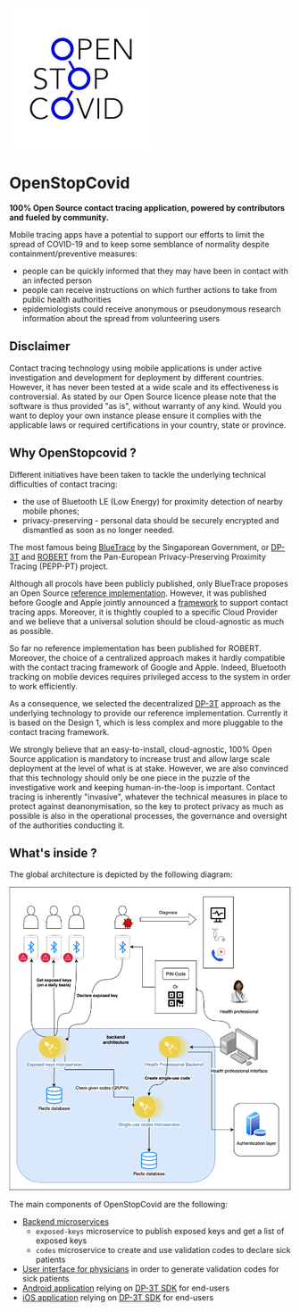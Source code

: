 ![OpenStopCovid](./logo.png)

# OpenStopCovid

**100% Open Source contact tracing application, powered by contributors and fueled by community.**

Mobile tracing apps have a potential to support our efforts to limit the spread of COVID-19 and to keep some semblance of normality despite containment/preventive measures:
* people can be quickly informed that they may have been in contact with an infected person
* people can receive instructions on which further actions to take from public health authorities
* epidemiologists could receive anonymous or pseudonymous research information about the spread from volunteering users

## Disclaimer

Contact tracing technology using mobile applications is under active investigation and development for deployment by different countries. However, it has never been tested at a wide scale and its effectiveness is controversial. As stated by our Open Source licence please note that the software is thus provided "as is", without warranty of any kind. Would you want to deploy your own instance please ensure it complies with the applicable laws or required certifications in your country, state or province.

## Why OpenStopcovid ?

Different initiatives have been taken to tackle the underlying technical difficulties of contact tracing:
* the use of Bluetooth LE (Low Energy) for proximity detection of nearby mobile phones;
* privacy-preserving - personal data should be securely encrypted and dismantled as soon as no longer needed.

The most famous being [BlueTrace](https://bluetrace.io/) by the Singaporean Government, or [DP-3T](https://github.com/DP-3T/documents) and [ROBERT](https://github.com/ROBERT-proximity-tracing/documents) from the Pan-European Privacy-Preserving Proximity Tracing (PEPP-PT) project.

Although all procols have been publicly published, only BlueTrace proposes an Open Source [reference implementation](https://github.com/OpenTrace-community). However, it was published before Google and Apple jointly announced a [framework](https://www.apple.com/covid19/contacttracing) to support contact tracing apps. Moreover, it is thightly coupled to a specific Cloud Provider and we believe that a universal solution should be cloud-agnostic as much as possible.

So far no reference implementation has been published for ROBERT. Moreover, the choice of a centralized approach makes it hardly compatible with the contact tracing framework of Google and Apple. Indeed, Bluetooth tracking on mobile devices requires privileged access to the system in order to work efficiently.

As a consequence, we selected the decentralized [DP-3T](https://github.com/DP-3T/documents) approach as the underlying technology to provide our reference implementation. Currently it is based on the Design 1, which is less complex and more pluggable to the contact tracing framework.

We strongly believe that an easy-to-install, cloud-agnostic, 100% Open Source application is mandatory to increase trust and allow large scale deployment at the level of what is at stake. However, we are also convinced that this technology should only be one piece in the puzzle of the investigative work and keeping human-in-the-loop is important. Contact tracing is inherently "invasive", whatever the technical measures in place to protect against deanonymisation, so the key to protect privacy as much as possible is also in the operational processes, the governance and oversight of the authorities conducting it.

## What's inside ?

The global architecture is depicted by the following diagram:

![Architecture](./architecture.png)

The main components of OpenStopCovid are the following:
* [Backend microservices](https://github.com/OpenStopCovid/dp3t-ms)
  * `exposed-keys` microservice to publish exposed keys and get a list of exposed keys
  * `codes` microservice to create and use validation codes to declare sick patients
* [User interface for physicians](https://github.com/OpenStopCovid/health-authority-ui) in order to generate validation codes for sick patients
* [Android application]() relying on [DP-3T SDK](https://github.com/DP-3T/dp3t-sdk-android) for end-users
* [iOS application]() relying on [DP-3T SDK](https://github.com/DP-3T/dp3t-sdk-ios) for end-users

